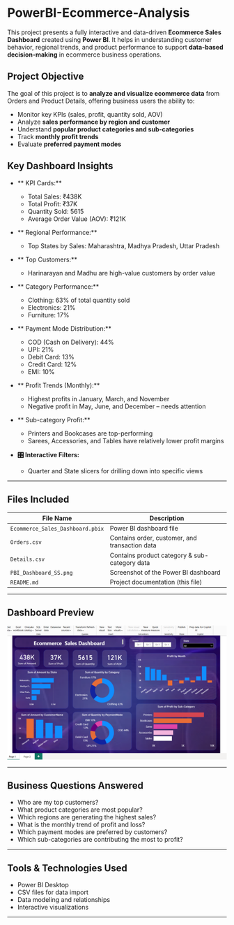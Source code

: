 # PowerBI-Ecommerce-Analysis

This project presents a fully interactive and data-driven **Ecommerce Sales Dashboard** created using **Power BI**. It helps in understanding customer behavior, regional trends, and product performance to support **data-based decision-making** in ecommerce business operations.


##  Project Objective

The goal of this project is to **analyze and visualize ecommerce data** from Orders and Product Details, offering business users the ability to:
- Monitor key KPIs (sales, profit, quantity sold, AOV)
- Analyze **sales performance by region and customer**
- Understand **popular product categories and sub-categories**
- Track **monthly profit trends**
- Evaluate **preferred payment modes**


##  Key Dashboard Insights

- ** KPI Cards:**
  -  Total Sales: ₹438K
  -  Total Profit: ₹37K
  -  Quantity Sold: 5615
  -  Average Order Value (AOV): ₹121K

- ** Regional Performance:**
  - Top States by Sales: Maharashtra, Madhya Pradesh, Uttar Pradesh

- ** Top Customers:**
  - Harinarayan and Madhu are high-value customers by order value

- ** Category Performance:**
  -  Clothing: 63% of total quantity sold  
  -  Electronics: 21%  
  -  Furniture: 17%

- ** Payment Mode Distribution:**
  - COD (Cash on Delivery): 44%
  - UPI: 21%
  - Debit Card: 13%
  - Credit Card: 12%
  - EMI: 10%

- ** Profit Trends (Monthly):**
  - Highest profits in January, March, and November  
  - Negative profit in May, June, and December – needs attention

- ** Sub-category Profit:**
  - Printers and Bookcases are top-performing  
  - Sarees, Accessories, and Tables have relatively lower profit margins

- **🎛 Interactive Filters:**
  - Quarter and State slicers for drilling down into specific views

---

##  Files Included

| File Name                 | Description                             |
|--------------------------|-----------------------------------------|
| `Ecommerce_Sales_Dashboard.pbix` | Power BI dashboard file             |
| `Orders.csv`             | Contains order, customer, and transaction data |
| `Details.csv`            | Contains product category & sub-category data |
| `PBI_Dashboard_SS.png`   | Screenshot of the Power BI dashboard     |
| `README.md`              | Project documentation (this file)        |

---

##  Dashboard Preview

![Dashboard Screenshot](PBI_Dashboard_SS.png)

---

##  Business Questions Answered

- Who are my top customers?
- What product categories are most popular?
- Which regions are generating the highest sales?
- What is the monthly trend of profit and loss?
- Which payment modes are preferred by customers?
- Which sub-categories are contributing the most to profit?

---

##  Tools & Technologies Used

- Power BI Desktop
- CSV files for data import
- Data modeling and relationships
- Interactive visualizations

---


